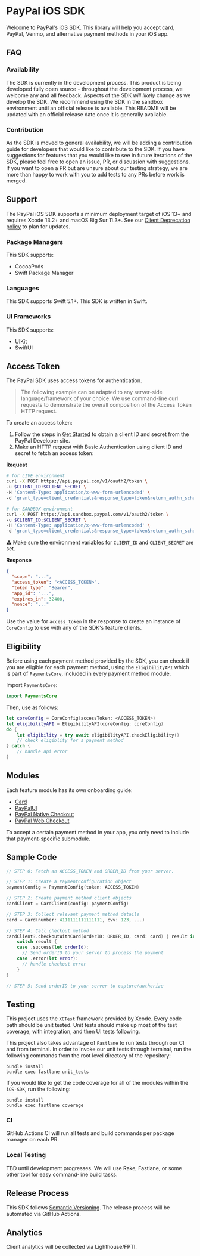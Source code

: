 # PayPal iOS SDK

Welcome to PayPal's iOS SDK. This library will help you accept card, PayPal, Venmo, and alternative payment methods in your iOS app.

## FAQ
### Availability
The SDK is currently in the development process. This product is being developed fully open source - throughout the development process, we welcome any and all feedback. Aspects of the SDK _will likely_ change as we develop the SDK. We recommend using the SDK in the sandbox environment until an official release is available. This README will be updated with an official release date once it is generally available.

### Contribution
As the SDK is moved to general availability, we will be adding a contribution guide for developers that would like to contribute to the SDK. If you have suggestions for features that you would like to see in future iterations of the SDK, please feel free to open an issue, PR, or discussion with suggestions. If you want to open a PR but are unsure about our testing strategy, we are more than happy to work with you to add tests to any PRs before work is merged.

## Support

The PayPal iOS SDK supports a minimum deployment target of iOS 13+ and requires Xcode 13.2+ and macOS Big Sur 11.3+. See our [Client Deprecation policy](https://developer.paypal.com/braintree/docs/guides/client-sdk/deprecation-policy/ios/v5) to plan for updates.

### Package Managers
This SDK supports:

* CocoaPods
* Swift Package Manager

### Languages

This SDK supports Swift 5.1+. This SDK is written in Swift.

### UI Frameworks
This SDK supports:

* UIKit
* SwiftUI

## Access Token

The PayPal SDK uses access tokens for authentication.

> The following example can be adapted to any server-side language/framework of your choice. We use command-line curl requests to demonstrate the overall composition of the Access Token HTTP request.

To create an access token:

1. Follow the steps in [Get Started](https://developer.paypal.com/api/rest/#link-getstarted) to obtain a client ID and secret from the PayPal Developer site.
1. Make an HTTP request with Basic Authentication using client ID and secret to fetch an access token:

**Request**
```bash
# for LIVE environment
curl -X POST https://api.paypal.com/v1/oauth2/token \
-u $CLIENT_ID:$CLIENT_SECRET \
-H 'Content-Type: application/x-www-form-urlencoded' \
-d 'grant_type=client_credentials&response_type=token&return_authn_schemes=true'

# for SANDBOX environment
curl -X POST https://api.sandbox.paypal.com/v1/oauth2/token \
-u $CLIENT_ID:$CLIENT_SECRET \
-H 'Content-Type: application/x-www-form-urlencoded' \
-d 'grant_type=client_credentials&response_type=token&return_authn_schemes=true'
```

:warning:&nbsp;Make sure the environment variables for `CLIENT_ID` and `CLIENT_SECRET` are set.

**Response**

```json
{
  "scope": "...",
  "access_token": "<ACCESS_TOKEN>",
  "token_type": "Bearer",
  "app_id": "...",
  "expires_in": 32400,
  "nonce": "..."
}
```

Use the value for `access_token` in the response to create an instance of `CoreConfig` to use with any of the SDK's feature clients.

## Eligibility
Before using each payment method provided by the SDK, you can check if you are eligible for each payment method, using the `EligibilityAPI` which is part of `PaymentsCore`, included in every payment method module.
 
Import `PaymentsCore`:
```swift
import PaymentsCore
```
Then, use as follows:
```swift
let coreConfig = CoreConfig(accessToken: <ACCESS_TOKEN>)
let eligibilityAPI = EligibilityAPI(coreConfig: coreConfig)
do {
    let eligibility = try await eligibilityAPI.checkEligibility()
    // check eligiblity for a payment method
} catch {
    // handle api error
}
```

## Modules

Each feature module has its own onboarding guide:

- [Card](docs/Card)
- [PayPalUI](docs/PayPalUI)
- [PayPal Native Checkout](docs/PayPalNativeCheckout)
- [PayPal Web Checkout](docs/PayPalWebCheckout)

To accept a certain payment method in your app, you only need to include that payment-specific submodule.

## Sample Code

```swift
// STEP 0: Fetch an ACCESS_TOKEN and ORDER_ID from your server.

// STEP 1: Create a PaymentConfiguration object
paymentConfig = PaymentConfig(token: ACCESS_TOKEN)

// STEP 2: Create payment method client objects
cardClient = CardClient(config: paymentConfig)

// STEP 3: Collect relevant payment method details
card = Card(number: 4111111111111111, cvv: 123, ...)

// STEP 4: Call checkout method
cardClient?.checkoutWithCard(orderID: ORDER_ID, card: card) { result in
    switch result {
    case .success(let orderId):
      // Send orderID to your server to process the payment
    case .error(let error):
      // handle checkout error
    }
}

// STEP 5: Send orderID to your server to capture/authorize

```


## Testing

This project uses the `XCTest` framework provided by Xcode. Every code path should be unit tested. Unit tests should make up most of the test coverage, with integration, and then UI tests following.

This project also takes advantage of `Fastlane` to run tests through our CI and from terminal.
In order to invoke our unit tests through terminal, run the following commands from the root level directory of the repository:
```
bundle install
bundle exec fastlane unit_tests
```

If you would like to get the code coverage for all of the modules within the `iOS-SDK`, run the following:
```
bundle install
bundle exec fastlane coverage
```

### CI

GitHub Actions CI will run all tests and build commands per package manager on each PR.

### Local Testing

TBD until development progresses. We will use Rake, Fastlane, or some other tool for easy command-line build tasks.

## Release Process

This SDK follows [Semantic Versioning](https://semver.org/). The release process will be automated via GitHub Actions.

## Analytics

Client analytics will be collected via Lighthouse/FPTI.
